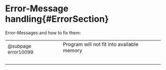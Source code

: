 Error-Message handling{#ErrorSection}
===============

<div class="contents">
<div class="textblock">Error-Messages and how to fix them:</div>
<div class="directory">
    <table class="directory">
        <tr id="row_0_" class="even">
            <td class="entry">
                <div class="el" style="font-size:15px; height: 25px;">@subpage error10099</div>
            </td>
            <td class="desc">Program will not fit into available memory</td>
        </tr>
        <tr id="row_1_">
            <td class="entry">
                <div class="el" style="font-size:15px; height: 25px;"></div>
            </td>
            <td class="desc"></td>
        </tr>
    </table>
</div><!-- directory -->
</div><!-- contents -->